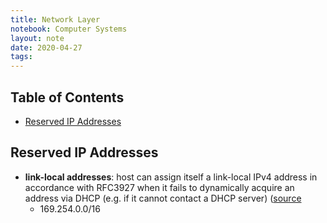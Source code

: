 ```yaml
---
title: Network Layer
notebook: Computer Systems
layout: note
date: 2020-04-27
tags:
---
```


[TOC]: #

## Table of Contents
- [Reserved IP Addresses](#reserved-ip-addresses)


## Reserved IP Addresses

- **link-local addresses**: host can assign itself a link-local IPv4 address in accordance with 
  RFC3927 when it fails to dynamically acquire an address via DHCP (e.g. if it cannot contact
  a DHCP server) ([source](https://packetlife.net/blog/2008/sep/24/169-254-0-0-addresses-explained/)
  - 169.254.0.0/16

